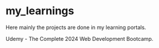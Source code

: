 # my_learnings

Here mainly the projects are done in my learning portals.

Udemy - The Complete 2024 Web Development Bootcamp.
